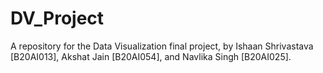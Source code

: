 # DV_Project
A repository for the Data Visualization final project, by Ishaan Shrivastava [B20AI013], Akshat Jain [B20AI054], and Navlika Singh [B20AI025].
